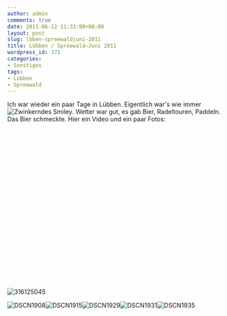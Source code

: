 ```yaml
---
author: admin
comments: true
date: 2011-06-12 11:33:00+00:00
layout: post
slug: lbben-spreewaldjuni-2011
title: Lübben / Spreewald–Juni 2011
wordpress_id: 371
categories:
- Sonstiges
tags:
- Lübben
- Spreewald
---
```


Ich war wieder ein paar Tage in Lübben. Eigentlich war's wie immer ![Zwinkerndes Smiley](https://andydunkel.net/assets/uploads/2011/06/wlEmoticon-winkingsmile.png). Wetter war gut, es gab Bier, Radeltouren, Paddeln. Das Bier schmeckte. Hier ein Video und ein paar Fotos:

<div style="padding-bottom: 0px; margin: 0px; padding-left: 0px; padding-right: 0px; display: inline; float: none; padding-top: 0px" id="scid:5737277B-5D6D-4f48-ABFC-DD9C333F4C5D:9c1c7e37-5276-4921-a304-e3e190690832" class="wlWriterEditableSmartContent"><div><object width="628" height="353"><param name="movie" value="http://www.youtube.com/v/DsPSZrvb0A8?hl=en&amp;hd=1"></param><embed src="http://www.youtube.com/v/DsPSZrvb0A8?hl=en&amp;hd=1" type="application/x-shockwave-flash" width="628" height="353"></embed></object></div></div>

![316125045](https://andydunkel.net/assets/uploads/2011/06/3161250451.jpg)

<!-- more -->

![DSCN1908](https://andydunkel.net/assets/uploads/2011/06/DSCN1908.jpg)![DSCN1915](https://andydunkel.net/assets/uploads/2011/06/DSCN1915.jpg)![DSCN1929](https://andydunkel.net/assets/uploads/2011/06/DSCN1929.jpg)![DSCN1931](https://andydunkel.net/assets/uploads/2011/06/DSCN1931.jpg)![DSCN1935](https://andydunkel.net/assets/uploads/2011/06/DSCN1935.jpg)
